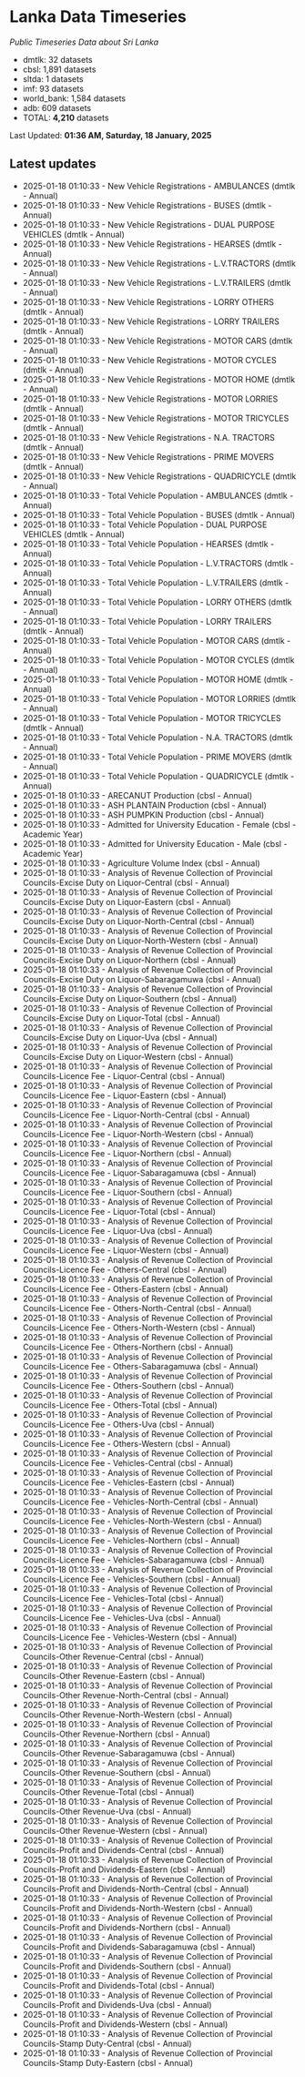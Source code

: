 # Lanka Data Timeseries
*Public Timeseries Data about Sri Lanka*

* dmtlk: 32 datasets
* cbsl: 1,891 datasets
* sltda: 1 datasets
* imf: 93 datasets
* world_bank: 1,584 datasets
* adb: 609 datasets
* TOTAL: **4,210** datasets

Last Updated: **01:36 AM, Saturday, 18 January, 2025**

## Latest updates

* 2025-01-18 01:10:33 - New Vehicle Registrations - AMBULANCES (dmtlk - Annual)
* 2025-01-18 01:10:33 - New Vehicle Registrations - BUSES (dmtlk - Annual)
* 2025-01-18 01:10:33 - New Vehicle Registrations - DUAL PURPOSE VEHICLES (dmtlk - Annual)
* 2025-01-18 01:10:33 - New Vehicle Registrations - HEARSES (dmtlk - Annual)
* 2025-01-18 01:10:33 - New Vehicle Registrations - L.V.TRACTORS (dmtlk - Annual)
* 2025-01-18 01:10:33 - New Vehicle Registrations - L.V.TRAILERS (dmtlk - Annual)
* 2025-01-18 01:10:33 - New Vehicle Registrations - LORRY OTHERS (dmtlk - Annual)
* 2025-01-18 01:10:33 - New Vehicle Registrations - LORRY TRAILERS (dmtlk - Annual)
* 2025-01-18 01:10:33 - New Vehicle Registrations - MOTOR CARS (dmtlk - Annual)
* 2025-01-18 01:10:33 - New Vehicle Registrations - MOTOR CYCLES (dmtlk - Annual)
* 2025-01-18 01:10:33 - New Vehicle Registrations - MOTOR HOME (dmtlk - Annual)
* 2025-01-18 01:10:33 - New Vehicle Registrations - MOTOR LORRIES (dmtlk - Annual)
* 2025-01-18 01:10:33 - New Vehicle Registrations - MOTOR TRICYCLES (dmtlk - Annual)
* 2025-01-18 01:10:33 - New Vehicle Registrations - N.A. TRACTORS (dmtlk - Annual)
* 2025-01-18 01:10:33 - New Vehicle Registrations - PRIME MOVERS (dmtlk - Annual)
* 2025-01-18 01:10:33 - New Vehicle Registrations - QUADRICYCLE (dmtlk - Annual)
* 2025-01-18 01:10:33 - Total Vehicle Population - AMBULANCES (dmtlk - Annual)
* 2025-01-18 01:10:33 - Total Vehicle Population - BUSES (dmtlk - Annual)
* 2025-01-18 01:10:33 - Total Vehicle Population - DUAL PURPOSE VEHICLES (dmtlk - Annual)
* 2025-01-18 01:10:33 - Total Vehicle Population - HEARSES (dmtlk - Annual)
* 2025-01-18 01:10:33 - Total Vehicle Population - L.V.TRACTORS (dmtlk - Annual)
* 2025-01-18 01:10:33 - Total Vehicle Population - L.V.TRAILERS (dmtlk - Annual)
* 2025-01-18 01:10:33 - Total Vehicle Population - LORRY OTHERS (dmtlk - Annual)
* 2025-01-18 01:10:33 - Total Vehicle Population - LORRY TRAILERS (dmtlk - Annual)
* 2025-01-18 01:10:33 - Total Vehicle Population - MOTOR CARS (dmtlk - Annual)
* 2025-01-18 01:10:33 - Total Vehicle Population - MOTOR CYCLES (dmtlk - Annual)
* 2025-01-18 01:10:33 - Total Vehicle Population - MOTOR HOME (dmtlk - Annual)
* 2025-01-18 01:10:33 - Total Vehicle Population - MOTOR LORRIES (dmtlk - Annual)
* 2025-01-18 01:10:33 - Total Vehicle Population - MOTOR TRICYCLES (dmtlk - Annual)
* 2025-01-18 01:10:33 - Total Vehicle Population - N.A. TRACTORS (dmtlk - Annual)
* 2025-01-18 01:10:33 - Total Vehicle Population - PRIME MOVERS (dmtlk - Annual)
* 2025-01-18 01:10:33 - Total Vehicle Population - QUADRICYCLE (dmtlk - Annual)
* 2025-01-18 01:10:33 - ARECANUT Production (cbsl - Annual)
* 2025-01-18 01:10:33 - ASH PLANTAIN Production (cbsl - Annual)
* 2025-01-18 01:10:33 - ASH PUMPKIN Production (cbsl - Annual)
* 2025-01-18 01:10:33 - Admitted for University Education - Female (cbsl - Academic Year)
* 2025-01-18 01:10:33 - Admitted for University Education - Male (cbsl - Academic Year)
* 2025-01-18 01:10:33 - Agriculture Volume Index (cbsl - Annual)
* 2025-01-18 01:10:33 - Analysis of Revenue Collection of Provincial Councils-Excise Duty on Liquor-Central (cbsl - Annual)
* 2025-01-18 01:10:33 - Analysis of Revenue Collection of Provincial Councils-Excise Duty on Liquor-Eastern (cbsl - Annual)
* 2025-01-18 01:10:33 - Analysis of Revenue Collection of Provincial Councils-Excise Duty on Liquor-North-Central (cbsl - Annual)
* 2025-01-18 01:10:33 - Analysis of Revenue Collection of Provincial Councils-Excise Duty on Liquor-North-Western (cbsl - Annual)
* 2025-01-18 01:10:33 - Analysis of Revenue Collection of Provincial Councils-Excise Duty on Liquor-Northern (cbsl - Annual)
* 2025-01-18 01:10:33 - Analysis of Revenue Collection of Provincial Councils-Excise Duty on Liquor-Sabaragamuwa (cbsl - Annual)
* 2025-01-18 01:10:33 - Analysis of Revenue Collection of Provincial Councils-Excise Duty on Liquor-Southern (cbsl - Annual)
* 2025-01-18 01:10:33 - Analysis of Revenue Collection of Provincial Councils-Excise Duty on Liquor-Total (cbsl - Annual)
* 2025-01-18 01:10:33 - Analysis of Revenue Collection of Provincial Councils-Excise Duty on Liquor-Uva (cbsl - Annual)
* 2025-01-18 01:10:33 - Analysis of Revenue Collection of Provincial Councils-Excise Duty on Liquor-Western (cbsl - Annual)
* 2025-01-18 01:10:33 - Analysis of Revenue Collection of Provincial Councils-Licence Fee - Liquor-Central (cbsl - Annual)
* 2025-01-18 01:10:33 - Analysis of Revenue Collection of Provincial Councils-Licence Fee - Liquor-Eastern (cbsl - Annual)
* 2025-01-18 01:10:33 - Analysis of Revenue Collection of Provincial Councils-Licence Fee - Liquor-North-Central (cbsl - Annual)
* 2025-01-18 01:10:33 - Analysis of Revenue Collection of Provincial Councils-Licence Fee - Liquor-North-Western (cbsl - Annual)
* 2025-01-18 01:10:33 - Analysis of Revenue Collection of Provincial Councils-Licence Fee - Liquor-Northern (cbsl - Annual)
* 2025-01-18 01:10:33 - Analysis of Revenue Collection of Provincial Councils-Licence Fee - Liquor-Sabaragamuwa (cbsl - Annual)
* 2025-01-18 01:10:33 - Analysis of Revenue Collection of Provincial Councils-Licence Fee - Liquor-Southern (cbsl - Annual)
* 2025-01-18 01:10:33 - Analysis of Revenue Collection of Provincial Councils-Licence Fee - Liquor-Total (cbsl - Annual)
* 2025-01-18 01:10:33 - Analysis of Revenue Collection of Provincial Councils-Licence Fee - Liquor-Uva (cbsl - Annual)
* 2025-01-18 01:10:33 - Analysis of Revenue Collection of Provincial Councils-Licence Fee - Liquor-Western (cbsl - Annual)
* 2025-01-18 01:10:33 - Analysis of Revenue Collection of Provincial Councils-Licence Fee - Others-Central (cbsl - Annual)
* 2025-01-18 01:10:33 - Analysis of Revenue Collection of Provincial Councils-Licence Fee - Others-Eastern (cbsl - Annual)
* 2025-01-18 01:10:33 - Analysis of Revenue Collection of Provincial Councils-Licence Fee - Others-North-Central (cbsl - Annual)
* 2025-01-18 01:10:33 - Analysis of Revenue Collection of Provincial Councils-Licence Fee - Others-North-Western (cbsl - Annual)
* 2025-01-18 01:10:33 - Analysis of Revenue Collection of Provincial Councils-Licence Fee - Others-Northern (cbsl - Annual)
* 2025-01-18 01:10:33 - Analysis of Revenue Collection of Provincial Councils-Licence Fee - Others-Sabaragamuwa (cbsl - Annual)
* 2025-01-18 01:10:33 - Analysis of Revenue Collection of Provincial Councils-Licence Fee - Others-Southern (cbsl - Annual)
* 2025-01-18 01:10:33 - Analysis of Revenue Collection of Provincial Councils-Licence Fee - Others-Total (cbsl - Annual)
* 2025-01-18 01:10:33 - Analysis of Revenue Collection of Provincial Councils-Licence Fee - Others-Uva (cbsl - Annual)
* 2025-01-18 01:10:33 - Analysis of Revenue Collection of Provincial Councils-Licence Fee - Others-Western (cbsl - Annual)
* 2025-01-18 01:10:33 - Analysis of Revenue Collection of Provincial Councils-Licence Fee - Vehicles-Central (cbsl - Annual)
* 2025-01-18 01:10:33 - Analysis of Revenue Collection of Provincial Councils-Licence Fee - Vehicles-Eastern (cbsl - Annual)
* 2025-01-18 01:10:33 - Analysis of Revenue Collection of Provincial Councils-Licence Fee - Vehicles-North-Central (cbsl - Annual)
* 2025-01-18 01:10:33 - Analysis of Revenue Collection of Provincial Councils-Licence Fee - Vehicles-North-Western (cbsl - Annual)
* 2025-01-18 01:10:33 - Analysis of Revenue Collection of Provincial Councils-Licence Fee - Vehicles-Northern (cbsl - Annual)
* 2025-01-18 01:10:33 - Analysis of Revenue Collection of Provincial Councils-Licence Fee - Vehicles-Sabaragamuwa (cbsl - Annual)
* 2025-01-18 01:10:33 - Analysis of Revenue Collection of Provincial Councils-Licence Fee - Vehicles-Southern (cbsl - Annual)
* 2025-01-18 01:10:33 - Analysis of Revenue Collection of Provincial Councils-Licence Fee - Vehicles-Total (cbsl - Annual)
* 2025-01-18 01:10:33 - Analysis of Revenue Collection of Provincial Councils-Licence Fee - Vehicles-Uva (cbsl - Annual)
* 2025-01-18 01:10:33 - Analysis of Revenue Collection of Provincial Councils-Licence Fee - Vehicles-Western (cbsl - Annual)
* 2025-01-18 01:10:33 - Analysis of Revenue Collection of Provincial Councils-Other Revenue-Central (cbsl - Annual)
* 2025-01-18 01:10:33 - Analysis of Revenue Collection of Provincial Councils-Other Revenue-Eastern (cbsl - Annual)
* 2025-01-18 01:10:33 - Analysis of Revenue Collection of Provincial Councils-Other Revenue-North-Central (cbsl - Annual)
* 2025-01-18 01:10:33 - Analysis of Revenue Collection of Provincial Councils-Other Revenue-North-Western (cbsl - Annual)
* 2025-01-18 01:10:33 - Analysis of Revenue Collection of Provincial Councils-Other Revenue-Northern (cbsl - Annual)
* 2025-01-18 01:10:33 - Analysis of Revenue Collection of Provincial Councils-Other Revenue-Sabaragamuwa (cbsl - Annual)
* 2025-01-18 01:10:33 - Analysis of Revenue Collection of Provincial Councils-Other Revenue-Southern (cbsl - Annual)
* 2025-01-18 01:10:33 - Analysis of Revenue Collection of Provincial Councils-Other Revenue-Total (cbsl - Annual)
* 2025-01-18 01:10:33 - Analysis of Revenue Collection of Provincial Councils-Other Revenue-Uva (cbsl - Annual)
* 2025-01-18 01:10:33 - Analysis of Revenue Collection of Provincial Councils-Other Revenue-Western (cbsl - Annual)
* 2025-01-18 01:10:33 - Analysis of Revenue Collection of Provincial Councils-Profit and Dividends-Central (cbsl - Annual)
* 2025-01-18 01:10:33 - Analysis of Revenue Collection of Provincial Councils-Profit and Dividends-Eastern (cbsl - Annual)
* 2025-01-18 01:10:33 - Analysis of Revenue Collection of Provincial Councils-Profit and Dividends-North-Central (cbsl - Annual)
* 2025-01-18 01:10:33 - Analysis of Revenue Collection of Provincial Councils-Profit and Dividends-North-Western (cbsl - Annual)
* 2025-01-18 01:10:33 - Analysis of Revenue Collection of Provincial Councils-Profit and Dividends-Northern (cbsl - Annual)
* 2025-01-18 01:10:33 - Analysis of Revenue Collection of Provincial Councils-Profit and Dividends-Sabaragamuwa (cbsl - Annual)
* 2025-01-18 01:10:33 - Analysis of Revenue Collection of Provincial Councils-Profit and Dividends-Southern (cbsl - Annual)
* 2025-01-18 01:10:33 - Analysis of Revenue Collection of Provincial Councils-Profit and Dividends-Total (cbsl - Annual)
* 2025-01-18 01:10:33 - Analysis of Revenue Collection of Provincial Councils-Profit and Dividends-Uva (cbsl - Annual)
* 2025-01-18 01:10:33 - Analysis of Revenue Collection of Provincial Councils-Profit and Dividends-Western (cbsl - Annual)
* 2025-01-18 01:10:33 - Analysis of Revenue Collection of Provincial Councils-Stamp Duty-Central (cbsl - Annual)
* 2025-01-18 01:10:33 - Analysis of Revenue Collection of Provincial Councils-Stamp Duty-Eastern (cbsl - Annual)